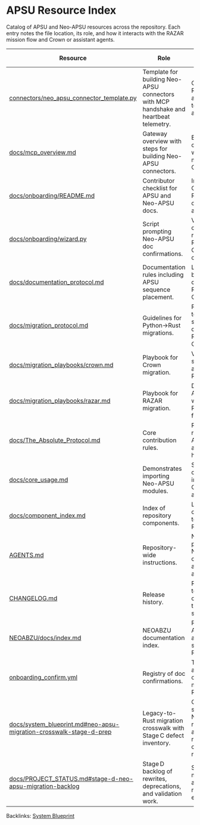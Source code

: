 # APSU Resource Index

Catalog of APSU and Neo-APSU resources across the repository. Each entry notes the file location, its role, and how it interacts with the RAZAR mission flow and Crown or assistant agents.

| Resource | Role | RAZAR/Crown Context |
| --- | --- | --- |
| [connectors/neo_apsu_connector_template.py](../connectors/neo_apsu_connector_template.py) | Template for building Neo-APSU connectors with MCP handshake and heartbeat telemetry. | Connectors feed RAZAR signals and route them to Crown and assistant agents. |
| [docs/mcp_overview.md](mcp_overview.md) | Gateway overview with steps for building Neo-APSU connectors. | Ensures connectors align with RAZAR missions and Crown routing. |
| [docs/onboarding/README.md](onboarding/README.md) | Contributor checklist for APSU and Neo-APSU docs. | Introduces Crown router, RAG orchestrator, and assistant agents. |
| [docs/onboarding/wizard.py](onboarding/wizard.py) | Script prompting Neo-APSU doc confirmations. | Validates contributor readiness for RAZAR and Crown components. |
| [docs/documentation_protocol.md](documentation_protocol.md) | Documentation rules including APSU sequence placement. | Links updates to blueprint diagrams of RAZAR and Crown flows. |
| [docs/migration_protocol.md](migration_protocol.md) | Guidelines for Python→Rust migrations. | Requires linking to APSU sequence diagrams for RAZAR and Crown. |
| [docs/migration_playbooks/crown.md](migration_playbooks/crown.md) | Playbook for Crown migration. | Verifies APSU sequence alignment with RAZAR control. |
| [docs/migration_playbooks/razar.md](migration_playbooks/razar.md) | Playbook for RAZAR migration. | Documents APSU placement within the RAZAR mission flow. |
| [docs/The_Absolute_Protocol.md](The_Absolute_Protocol.md) | Core contribution rules. | Rust migration rules reference APSU sequence and Crown handoff. |
| [docs/core_usage.md](core_usage.md) | Demonstrates importing Neo-APSU modules. | Shows how components interface with Crown and assistant agents. |
| [docs/component_index.md](component_index.md) | Index of repository components. | Lists Neo-APSU connector template used by RAZAR routing. |
| [AGENTS.md](../AGENTS.md) | Repository-wide instructions. | Notes procedures for Neo-APSU contributions affecting RAZAR and Crown. |
| [CHANGELOG.md](../CHANGELOG.md) | Release history. | Records updates to Neo-APSU connectors in the mission stack. |
| [NEOABZU/docs/index.md](../NEOABZU/docs/index.md) | NEOABZU documentation index. | References APSU architecture supporting RAZAR modules. |
| [onboarding_confirm.yml](../onboarding_confirm.yml) | Registry of doc confirmations. | Tracks acknowledgment of Neo-APSU materials tied to RAZAR agents. |
| [docs/system_blueprint.md#neo-apsu-migration-crosswalk-stage-d-prep](system_blueprint.md#neo-apsu-migration-crosswalk-stage-d-prep) | Legacy-to-Rust migration crosswalk with Stage C defect inventory. | Guides Stage D squads to the Neo-APSU replacements and doctrine requirements cited during rehearsals. |
| [docs/PROJECT_STATUS.md#stage-d-neo-apsu-migration-backlog](PROJECT_STATUS.md#stage-d-neo-apsu-migration-backlog) | Stage D backlog of rewrites, deprecations, and validation work. | Schedules migration sprints against the readiness evidence bundle. |

Backlinks: [System Blueprint](system_blueprint.md)
